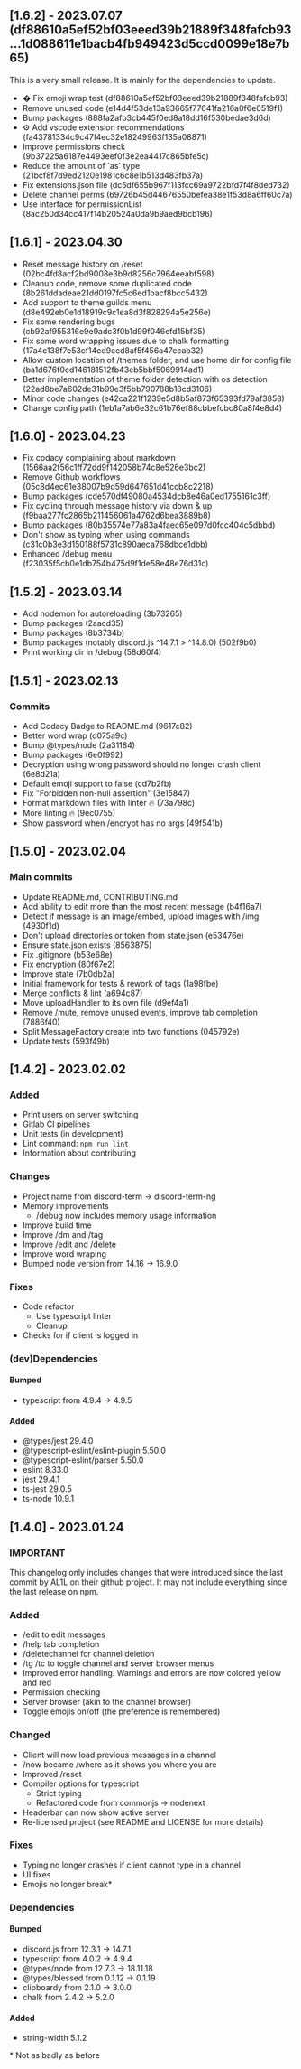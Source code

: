 ## \[1.6.2\] - 2023.07.07 (df88610a5ef52bf03eeed39b21889f348fafcb93...1d088611e1bacb4fb949423d5ccd0099e18e7b65)

This is a very small release. It is mainly for the dependencies to update.

*   �️ Fix emoji wrap test (df88610a5ef52bf03eeed39b21889f348fafcb93)
*   Remove unused code (e14d4f53de13a93665f77641fa216a0f6e0519f1)
*   Bump packages (888fa2afb3cb445f0ed8a18dd16f530bedae3d6d)
*   ⚙️ Add vscode extension recommendations (fa43781334c9c47f4ec32e18249963f135a08871)
*   Improve permissions check (9b37225a6187e4493eef0f3e2ea4417c865bfe5c)
*   Reduce the amount of \`as\` type (21bcf8f7d9ed2120e1981c6c8e1b513d483fb37a)
*   Fix extensions\.json file (dc5df655b967f113fcc69a9722bfd7f4f8ded732)
* Delete channel perms (69726b45d44676550befea38e1f53d8a6ff60c7a)
*   Use interface for permissionList (8ac250d34cc417f14b20524a0da9b9aed9bcb196)

## \[1.6.1] - 2023.04.30

*   Reset message history on /reset (02bc4fd8acf2bd9008e3b9d8256c7964eeabf598)
*   Cleanup code, remove some duplicated code (8b261ddadeae21dd0197fc5c6ed1bacf8bcc5432)
*   Add support to theme guilds menu (d8e492eb0e1d18919c9c1ea8d3f828294a5e256e)
*   Fix some rendering bugs (cb92af955316e9e9adc3f0b1d99f046efd15bf35)
*   Fix some word wrapping issues due to chalk formatting (17a4c138f7e53cf14ed9ccd8af5f456a47ecab32)
*   Allow custom location of /themes folder, and use home dir for config file (ba1d676f0cd146181512fb43eb5bbf5069914ad1)
*   Better implementation of theme folder detection with os detection (22ad8be7a602de31b99e3f5bb790788b18cd3106)
*   Minor code changes (e42ca221f1239e5d8b5af873f65393fd79af3858)
*   Change config path (1eb1a7ab6e32c61b76ef88cbbefcbc80a8f4e8d4)

## \[1.6.0] - 2023.04.23

*   Fix codacy complaining about markdown (1566aa2f56c1ff72dd9f142058b74c8e526e3bc2)
*   Remove Github workflows (05c8d4ec61e38007b9d59d647651d41ccb8c2218)
*   Bump packages (cde570df49080a4534dcb8e46a0ed1755161c3ff)
*   Fix cycling through message history via down & up (f9baa277fc2865b211456061a4762d6bea3889b8)
*   Bump packages (80b35574e77a83a4faec65e097d0fcc404c5dbbd)
*   Don't show as typing when using commands (c31c0b3e3d150188f5731c890aeca768dbce1dbb)
*   Enhanced /debug menu (f23035f5cb0e1db754b475d9f1de58e48e76d31c)

## \[1.5.2] - 2023.03.14

*   Add nodemon for autoreloading (3b73265)
*   Bump packages (2aacd35)
*   Bump packages (8b3734b)
*   Bump packages (notably discord.js ^14.7.1 > ^14.8.0) (502f9b0)
*   Print working dir in /debug (58d60f4)

## \[1.5.1] - 2023.02.13

### Commits

*   Add Codacy Badge to README.md (9617c82)
*   Better word wrap (d075a9c)
*   Bump @types/node (2a31184)
*   Bump packages (6e0f992)
*   Decryption using wrong password should no longer crash client (6e8d21a)
*   Default emoji support to false (cd7b2fb)
*   Fix  "Forbidden non-null assertion"  (3e15847)
*   Format markdown files with linter 🔥 (73a798c)
*   More linting 🔥 (9ec0755)
*   Show password when /encrypt has no args (49f541b)

## \[1.5.0] - 2023.02.04

### Main commits

*   Update README.md, CONTRIBUTING.md
*   Add ability to edit more than the most recent message (b4f16a7)
*   Detect if message is an image/embed, upload images with /img (4930f1d)
*   Don't upload directories or token from state.json (e53476e)
*   Ensure state.json exists (8563875)
*   Fix .gitignore (b53e68e)
*   Fix encryption (80f67e2)
*   Improve state (7b0db2a)
*   Initial framework for tests & rework of tags (1a98fbe)
*   Merge conflicts & lint (a694c87)
*   Move uploadHandler to its own file (d9ef4a1)
*   Remove /mute, remove unused events, improve tab completion (7886f40)
*   Split MessageFactory create into two functions (045792e)
*   Update tests (593f49b)

## \[1.4.2] - 2023.02.02

### Added

*   Print users on server switching
*   Gitlab CI pipelines
*   Unit tests (in development)
*   Lint command: `npm run lint`
*   Information about contributing

### Changes

*   Project name from discord-term -> discord-term-ng
*   Memory improvements
    *   /debug now includes memory usage information
*   Improve build time
*   Improve /dm and /tag
*   Improve /edit and /delete
*   Improve word wraping
*   Bumped node version from 14.16 -> 16.9.0

### Fixes

*   Code refactor
    *   Use typescript linter
    *   Cleanup
*   Checks for if client is logged in

### (dev)Dependencies

#### Bumped

*   typescript from 4.9.4 -> 4.9.5

#### Added

*   @types/jest 29.4.0
*   @typescript-eslint/eslint-plugin 5.50.0
*   @typescript-eslint/parser 5.50.0
*   eslint 8.33.0
*   jest 29.4.1
*   ts-jest 29.0.5
*   ts-node 10.9.1

## \[1.4.0] - 2023.01.24

### IMPORTANT

This changelog only includes changes that were introduced since the last commit by AL1L on their github project. It may not include everything since the last release on npm.

### Added

*   /edit to edit messages
*   /help tab completion
*   /deletechannel for channel deletion
*   /tg /tc to toggle channel and server browser menus
*   Improved error handling. Warnings and errors are now colored yellow and red
*   Permission checking
*   Server browser (akin to the channel browser)
*   Toggle emojis on/off (the preference is remembered)

### Changed

*   Client will now load previous messages in a channel
*   /now became /where as it shows you where you are
*   Improved /reset
*   Compiler options for typescript
    *   Strict typing
    *   Refactored code from commonjs -> nodenext
*   Headerbar can now show active server
*   Re-licensed project (see README and LICENSE for more details)

### Fixes

*   Typing no longer crashes if client cannot type in a channel
*   UI fixes
*   Emojis no longer break\*

### Dependencies

#### Bumped

*   discord.js from 12.3.1 -> 14.7.1
*   typescript from 4.0.2 -> 4.9.4
*   @types/node from 12.7.3 -> 18.11.18
*   @types/blessed from 0.1.12 -> 0.1.19
*   clipboardy from 2.1.0 -> 3.0.0
*   chalk from 2.4.2 -> 5.2.0

#### Added

*   string-width 5.1.2

\* Not as badly as before
